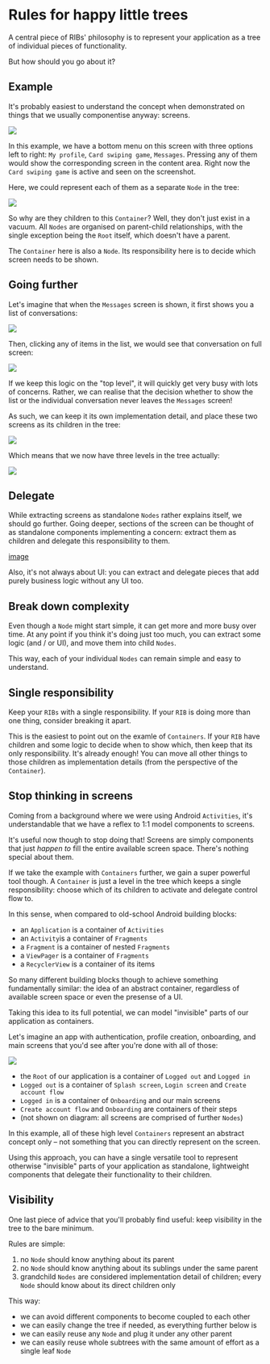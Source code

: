 # Rules for happy little trees

A central piece of RIBs' philosophy is to represent your application as a tree of individual pieces of functionality.

But how should you go about it?

## Example

It's probably easiest to understand the concept when demonstrated on things that we usually componentise anyway: screens.

![](https://i.imgur.com/HGI5gNg.png)

In this example, we have a bottom menu on this screen with three options left to right: ```My profile```, ```Card swiping game```, ```Messages```. Pressing any of them would show the corresponding screen in the content area. Right now the ```Card swiping game``` is active and seen on the screenshot.

Here, we could represent each of them as a separate ```Node``` in the tree:

![](https://i.imgur.com/NOaSvhf.png)

So why are they children to this ```Container```? Well, they don't just exist in a vacuum. All ```Nodes``` are organised on parent-child relationships, with the single exception being the ```Root``` itself, which doesn't have a parent.

The ```Container``` here is also a ```Node```. Its responsibility here is to decide which screen needs to be shown. 


## Going further

Let's imagine that when the ```Messages``` screen is shown, it first shows you a list of conversations:

![](https://i.imgur.com/NIuSGcI.png)

Then, clicking any of items in the list, we would see that conversation on full screen:

![](https://i.imgur.com/UIFI06u.png)


If we keep this logic on the "top level", it will quickly get very busy with lots of concerns. Rather, we can realise that the decision whether to show the list or the individual conversation never leaves the ```Messages``` screen!

As such, we can keep it its own implementation detail, and place these two screens as its children in the tree:

![](https://i.imgur.com/6qUQ4Nm.png)

Which means that we now have three levels in the tree actually:

![](https://i.imgur.com/dM7PO29.png)


## Delegate

While extracting screens as standalone ```Nodes``` rather explains itself, we should go further. 
 Going deeper, sections of the screen can be thought of as standalone components implementing a concern: extract them as children and delegate this responsibility to them.

[image]()

Also, it's not always about UI: you can extract and delegate pieces that add purely business logic without any UI too.


## Break down complexity

Even though a ```Node``` might start simple, it can get more and more busy over time. At any point if you think it's doing just too much, you can extract some logic (and / or UI), and move them into child ```Nodes```. 

This way, each of your individual ```Nodes``` can remain simple and easy to understand. 


## Single responsibility

Keep your ```RIBs``` with a single responsibility. If your ```RIB``` is doing more than one thing, consider breaking it apart.

This is the easiest to point out on the examle of ```Containers```. If your ```RIB``` have children and some logic to decide when to show which, then keep that its only responsibility. It's already enough! You can move all other things to those children as implementation details (from the perspective of the ```Container```).


## Stop thinking in screens

Coming from a background where we were using Android ```Activities```, it's understandable that we have a reflex to 1:1 model components to screens.

It's useful now though to stop doing that! Screens are simply components that just _happen to_ fill the entire available screen space. There's nothing special about them.

If we take the example with ```Containers``` further, we gain a super powerful tool though. A ```Container``` is just a level in the tree which keeps a single responsibility: choose which of its children to activate and delegate control flow to.

In this sense, when compared to old-school Android building blocks:

- an ```Application``` is a container of ```Activities```
- an ```Activity```is a container of ```Fragments```
- a ```Fragment``` is a container of nested ```Fragments```
- a ```ViewPager``` is a container of ```Fragments```
- a ```RecyclerView``` is a container of its items

So many different building blocks though to achieve something fundamentally similar: the idea of an abstract container, regardless of available screen space or even the presense of a UI. 

Taking this idea to its full potential, we can model "invisible" parts of our application as containers.

Let's imagine an app with authentication, profile creation, onboarding, and main screens that you'd see after you're done with all of those:

![](https://i.imgur.com/PWhCnc1.png)

- the ```Root``` of our application is a container of ```Logged out``` and ```Logged in``` 
- ```Logged out``` is a container of ```Splash screen```, ```Login screen``` and ```Create account flow```
- ```Logged in``` is a container of ```Onboarding``` and our main screens
- ```Create account flow``` and ```Onboarding``` are containers of their steps
- (not shown on diagram: all screens are comprised of further ```Nodes```)

In this example, all of these high level ```Containers``` represent an abstract concept only – not something that you can directly represent on the screen. 

Using this approach, you can have a single versatile tool to represent otherwise "invisible" parts of your application as standalone, lightweight components that delegate their functionality to their children.


## Visibility

One last piece of advice that you'll probably find useful: keep visibility in the tree to the bare minimum.

Rules are simple:

1. no ```Node``` should know anything about its parent
2. no ```Node``` should know anything about its sublings under the same parent
3. grandchild ```Nodes``` are considered implementation detail of children; every ```Node``` should know about its direct children only


This way:
- we can avoid different components to become coupled to each other
- we can easily change the tree if needed, as everything further below is 
- we can easily reuse any ```Node``` and plug it under any other parent
- we can easily reuse whole subtrees with the same amount of effort as a single leaf ```Node```





















